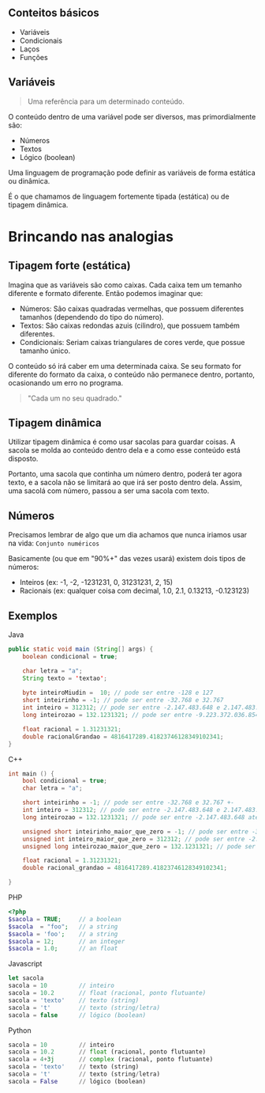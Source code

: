## Conteitos básicos

* Variáveis
* Condicionais
* Laços
* Funções



## Variáveis

> Uma referência para um determinado conteúdo.


O conteúdo dentro de uma variável pode ser diversos, mas primordialmente são:

* Números
* Textos
* Lógico (boolean)


Uma linguagem de programação pode definir as variáveis de forma estática ou dinâmica.

É o que chamamos de linguagem fortemente tipada (estática) ou de tipagem dinâmica.


# Brincando nas analogias


## Tipagem forte (estática)

Imagina que as variáveis são como caixas. Cada caixa tem um temanho diferente e formato diferente. Então podemos imaginar que:

* Números: São caixas quadradas vermelhas, que possuem diferentes tamanhos (dependendo do tipo do número).
* Textos: São caixas redondas azuis (cilindro), que possuem também diferentes.
* Condicionais: Seriam caixas triangulares de cores verde, que possue tamanho único.


O conteúdo só irá caber em uma determinada caixa. Se seu formato for diferente do formato da caixa, o conteúdo não permanece dentro, portanto, ocasionando um erro no programa.

> "Cada um no seu quadrado."


## Tipagem dinâmica

Utilizar tipagem dinâmica é como usar sacolas para guardar coisas. A sacola se molda ao conteúdo dentro dela e a como esse conteúdo está disposto.

Portanto, uma sacola que continha um número dentro, poderá ter agora texto, e a sacola não se limitará ao que irá ser posto dentro dela. Assim, uma sacolá com número, passou a ser uma sacola com texto.



## Números

Precisamos lembrar de algo que um dia achamos que nunca iriamos usar na vida: `Conjunto numéricos`


Basicamente (ou que em "90%+" das vezes usará) existem dois tipos de números:

* Inteiros (ex: -1, -2, -1231231, 0, 31231231, 2, 15)
* Racionais (ex: qualquer coisa com decimal, 1.0, 2.1, 0.13213, -0.123123)



## Exemplos

Java

```java
public static void main (String[] args) {
    boolean condicional = true;

    char letra = "a";
    String texto = 'textao';
    
    byte inteiroMiudin =  10; // pode ser entre -128 e 127
    short inteirinho = -1; // pode ser entre -32.768 e 32.767
    int inteiro = 312312; // pode ser entre -2.147.483.648 e 2.147.483.647.
    long inteirozao = 132.1231321; // pode ser entre -9.223.372.036.854.775.808L e 9.223.372.036.854.775.807L.

    float racional = 1.31231321;
    double racionalGrandao = 4816417289.41823746128349102341;
}
```


C++

```cpp
int main () {
    bool condicional = true;
    char letra = "a";

    short inteirinho = -1; // pode ser entre -32.768 e 32.767 +-
    int inteiro = 312312; // pode ser entre -2.147.483.648 e 2.147.483.647.
    long inteirozao = 132.1231321; // pode ser entre -2.147.483.648 até 2.147.483.647 uma forma explicita de dizer

    unsigned short inteirinho_maior_que_zero = -1; // pode ser entre -32.768 e 32.767 +-
    unsigned int inteiro_maior_que_zero = 312312; // pode ser entre -2.147.483.648 e 2.147.483.647.
    unsigned long inteirozao_maior_que_zero = 132.1231321; // pode ser entre -2.147.483.648 até 2.147.483.647 uma forma explicita de dizer

    float racional = 1.31231321;
    double racional_grandao = 4816417289.41823746128349102341;

} 

```


PHP

```php
<?php
$sacola = TRUE;     // a boolean
$sacola  = "foo";   // a string
$sacola = 'foo';    // a string
$sacola = 12;       // an integer
$sacola = 1.0;      // an float
```


Javascript

```javascript
let sacola
sacola = 10         // inteiro
sacola = 10.2       // float (racional, ponto flutuante)
sacola = 'texto'    // texto (string)
sacola = 't'        // texto (string/letra)
sacola = false      // lógico (boolean)
```


Python

```python
sacola = 10         // inteiro
sacola = 10.2       // float (racional, ponto flutuante)
sacola = 4+3j       // complex (racional, ponto flutuante)
sacola = 'texto'    // texto (string)
sacola = 't'        // texto (string/letra)
sacola = False      // lógico (boolean)

```
